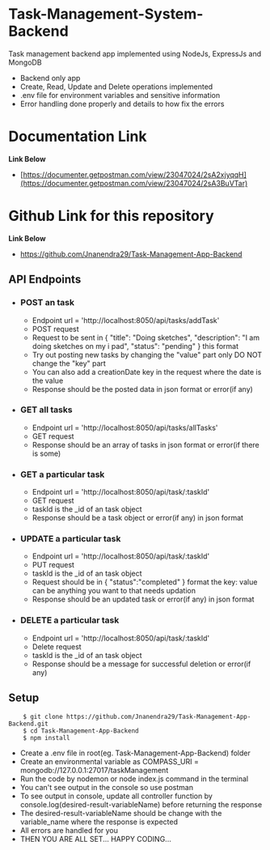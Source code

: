 # Task-Management-System-Backend
 Task management backend app implemented using NodeJs, ExpressJs and MongoDB
  - Backend only app
  - Create, Read, Update and Delete operations implemented
  - .env file for environment variables and sensitive information
  - Error handling done properly and details to how fix the errors

# Documentation Link 
**Link Below**
- [https://documenter.getpostman.com/view/23047024/2sA2xjyqqH](https://documenter.getpostman.com/view/23047024/2sA3BuVTar)

# Github Link for this repository
**Link Below**
- https://github.com/Jnanendra29/Task-Management-App-Backend

## API Endpoints 
 - ### POST an task
    - Endpoint url = 'http://localhost:8050/api/tasks/addTask'
    - POST request
    - Request to be sent in { "title": "Doing sketches", "description": "I am doing sketches on my i pad", "status": "pending" } this format
    - Try out posting new tasks by changing the "value" part only DO NOT change the "key" part
    - You can also add a creationDate key in the request where the date is the value
    - Response should be the posted data in json format or error(if any)
      
 - ### GET all tasks
    - Endpoint url = 'http://localhost:8050/api/tasks/allTasks'
    - GET request
    - Response should be an array of tasks in json format or error(if there is some)
      
 - ### GET a particular task
    - Endpoint url = 'http://localhost:8050/api/task/:taskId'
    - GET request
    - taskId is the _id of an task object
    - Response should be a task object or error(if any) in json format

 - ### UPDATE a particular task
    - Endpoint url = 'http://localhost:8050/api/task/:taskId'
    - PUT request
    - taskId is the _id of an task object
    - Request should be in { "status":"completed" } format the key: value can be anything you want to that needs updation
    - Response should be an updated task or error(if any) in json format

 - ### DELETE a particular task
    - Endpoint url = 'http://localhost:8050/api/task/:taskId'
    - Delete request
    - taskId is the _id of an task object
    - Response should be a message for successful deletion or error(if any)

## Setup
 
```
    $ git clone https://github.com/Jnanendra29/Task-Management-App-Backend.git
    $ cd Task-Management-App-Backend
    $ npm install
```
  - Create a .env file in root(eg. Task-Management-App-Backend) folder
  - Create an environmental variable as COMPASS_URI = mongodb://127.0.0.1:27017/taskManagement
  - Run the code by nodemon or node index.js command in the terminal
  - You can't see output in the console so use postman
  - To see output in console, update all controller function by console.log(desired-result-variableName) before returning the response
  - The desired-result-variableName should be change with the variable_name where the response is expected
  - All errors are handled for you
  - THEN YOU ARE ALL SET... HAPPY CODING...
